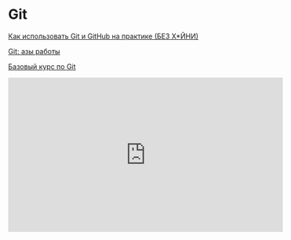 # Git

[Как использовать Git и GitHub на практике \(БЕЗ Х\*ЙНИ\)](https://youtu.be/lveWumi0BeQ)

[Git: азы работы](https://www.youtube.com/watch?v=wvqiGJu3YmQ&list=PLsQAG1V_t58Cd5Anx_wJ7-KIzCA8SPOa1)

[Базовый курс по Git](https://www.youtube.com/watch?v=en6gms6e54Q&list=PLIU76b8Cjem5B3sufBJ_KFTpKkMEvaTQR)

<iframe width="560" height="315" src="https://www.youtube.com/embed/lveWumi0BeQ" frameborder="0" allow="accelerometer; autoplay; clipboard-write; encrypted-media; gyroscope; picture-in-picture" allowfullscreen></iframe>
